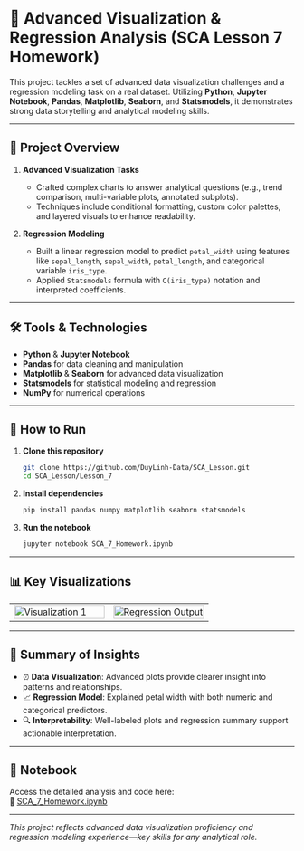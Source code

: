 # 🔬 Advanced Visualization & Regression Analysis (SCA Lesson 7 Homework)

This project tackles a set of advanced data visualization challenges and a regression modeling task on a real dataset. Utilizing **Python**, **Jupyter Notebook**, **Pandas**, **Matplotlib**, **Seaborn**, and **Statsmodels**, it demonstrates strong data storytelling and analytical modeling skills.

---

## 📌 Project Overview

1. **Advanced Visualization Tasks**  
   - Crafted complex charts to answer analytical questions (e.g., trend comparison, multi-variable plots, annotated subplots).  
   - Techniques include conditional formatting, custom color palettes, and layered visuals to enhance readability.

2. **Regression Modeling**  
   - Built a linear regression model to predict `petal_width` using features like `sepal_length`, `sepal_width`, `petal_length`, and categorical variable `iris_type`.  
   - Applied `Statsmodels` formula with `C(iris_type)` notation and interpreted coefficients.

---

## 🛠️ Tools & Technologies

- **Python** & **Jupyter Notebook**  
- **Pandas** for data cleaning and manipulation  
- **Matplotlib** & **Seaborn** for advanced data visualization  
- **Statsmodels** for statistical modeling and regression  
- **NumPy** for numerical operations

---

## 🚀 How to Run

1. **Clone this repository**  
   ```bash
   git clone https://github.com/DuyLinh-Data/SCA_Lesson.git
   cd SCA_Lesson/Lesson_7
   ```

2. **Install dependencies**  
   ```bash
   pip install pandas numpy matplotlib seaborn statsmodels
   ```

3. **Run the notebook**  
   ```bash
   jupyter notebook SCA_7_Homework.ipynb
   ```

---

## 📊 Key Visualizations

<table>
  <tr>
    <td width="50%">
      <img src="./Lesson_7/assets/advanced_plot_1.png" alt="Visualization 1" width="100%">
    </td>
    <td width="50%">
      <img src="./Lesson_7/assets/regression_plot.png" alt="Regression Output" width="100%">
    </td>
  </tr>
</table>

---

## 📌 Summary of Insights

- ⏰ **Data Visualization**: Advanced plots provide clearer insight into patterns and relationships.  
- 📈 **Regression Model**: Explained petal width with both numeric and categorical predictors.  
- 🔍 **Interpretability**: Well-labeled plots and regression summary support actionable interpretation.

---

## 🔗 Notebook

Access the detailed analysis and code here:  
📁 [SCA_7_Homework.ipynb](https://github.com/DuyLinh-Data/SCA_Lesson/blob/main/Lesson_7/SCA_7_Homework.ipynb)

---

*This project reflects advanced data visualization proficiency and regression modeling experience—key skills for any analytical role.*
